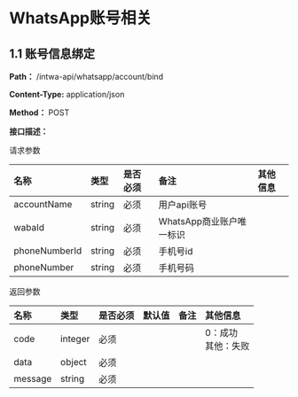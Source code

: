 # WhatsApp账号相关

## 1.1 账号信息绑定

**Path：** /intwa-api/whatsapp/account/bind

**Content-Type:** application/json

**Method：** POST

**接口描述：**

请求参数

| 名称          | 类型      | 是否必须 | 备注               | 其他信息 |
| :---------- | :------ | :--- | :--------------- | :--- |
| accountName    | string  | 必须   | 用户api账号          |      |
| wabaId         | string  | 必须   | WhatsApp商业账户唯一标识 |      |
| phoneNumberId  | string  | 必须   | 手机号id          |      |
| phoneNumber    | string  | 必须   | 手机号码         |      |

&#x20;返回参数

| 名称      | 类型      | 是否必须 | 默认值 | 备注 | 其他信息       |
| :------ | :------ | :--- | :-- | :- | :--------- |
| code    | integer | 必须   |     |    | 0：成功<br/>其他：失败 |
| data    | object  | 必须   |     |    |            |
| message | string  | 必须   |     |    |            |
